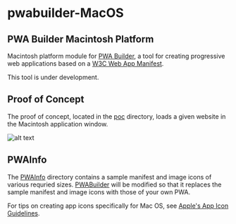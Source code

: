 # pwabuilder-MacOS

## PWA Builder Macintosh Platform

Macintosh platform module for [PWA Builder](https://www.pwabuilder.com), a tool for creating progressive web applications based on a [W3C Web App Manifest](https://www.w3.org/TR/appmanifest/).

This tool is under development.

## Proof of Concept
The proof of concept, located in the [poc](https://github.com/pwa-builder/pwabuilder-MacOS/tree/master/poc) directory, loads a given website in the Macintosh application window.

![alt text](https://github.com/pwa-builder/pwabuilder-MacOS/blob/master/poc/poc_screenshot.png "poc_screenshot.jpg")

## PWAInfo
The [PWAInfo](https://github.com/pwa-builder/pwabuilder-MacOS/tree/master/MacOSpwa/PWAinfo) directory contains a sample manifest and image icons of various requried sizes. [PWABuilder](https://www.pwabuilder.com) will be modified so that it replaces the sample manifest and image icons with those of your own PWA. 

For tips on creating app icons specifically for Mac OS, see [Apple's App Icon Guidelines](https://developer.apple.com/design/human-interface-guidelines/macos/icons-and-images/app-icon/).
